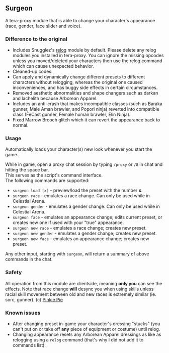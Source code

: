 ## Surgeon  
A tera-proxy module that is able to change your character's appearance (race, gender, face slider and voice).  

### Difference to the original
* Includes Snugglez's [relog](https://github.com/Snugglez/relog) module by default. Please delete any relog modules you installed in tera-proxy. You can ignore the missing opcodes unless you moved/deleted your characters then use the relog command which can cause unexpected behavior.
* Cleaned-up codes.
* Can apply and dynamically change different presets to different characters without relogging, whereas the original one caused inconveniences, and has buggy side effects in certain circumstances.
* Removed aesthetic abnormalities and shape changers such as darkan and lachelith because Arborean Apparel.
* Includes an anti-crash that makes incompatible classes (such as Baraka gunner, Male Aman brawler, and Popori ninja) reverted into compatible class (FeCast gunner, Female human brawler, Elin Ninja).
* Fixed Marrow Brooch glitch which it can revert the appearance back to normal.
  
### Usage  
Automatically loads your character(s) new look whenever you start the game.
  
While in game, open a proxy chat session by typing `/proxy` or `/8` in chat and hitting the space bar.  
This serves as the script's command interface.  
The following commands are supported:  

* `surgeon load [x]` - preview/load the preset with the number **x**.
* `surgeon race` - emulates a race change. Can only be used while in Celestial Arena.
* `surgeon gender` - emulates a gender change. Can only be used while in Celestial Arena.
* `surgeon face` - emulates an appearance change; edits current preset, or creates new one if used with your "true" appearance.
* `surgeon new race` - emulates a race change; creates new preset.
* `surgeon new gender` - emulates a gender change; creates new preset.
* `surgeon new face` - emulates an appearance change; creates new preset.
  
Any other input, starting with `surgeon`, will return a summary of above commands in the chat.  
  
### Safety
All operation from this module are clientside, meaning **only you** can see the effects.
Note that race change **will** desync you when using skills unless racial skill movement between old and new races is extremely similar (ie. sorc, gunner). (c) [Pinkie Pie](https://github.com/pinkipi)

### Known issues
* After changing preset in-game your character's dressing "stucks" (you can't put on or take off **any** piece of equipment or costume) until relog.
* Changing appearance resets any Arborean Apparel dressings as like as relogging using a `relog` command (that's why I did not add it to commands list).
